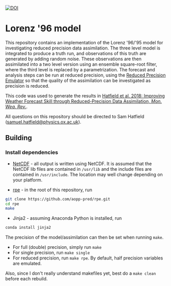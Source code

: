 [![DOI](https://zenodo.org/badge/47407916.svg)](https://zenodo.org/badge/latestdoi/47407916)


Lorenz '96 model
================

This repository contains an implementation of the Lorenz '96/'95 model for investigating reduced precision data assimilation. The three level model is integrated to produce a truth run, and observations of this truth are generated by adding random noise. These observations are then assimilated into a two level version using an ensemble square-root filter, where the third level is replaced by a parametrization. The forecast and analysis steps can be run at reduced precision, using the [Reduced Precision Emulator](https://github.com/aopp-pred/rpe) so that the quality of the assimilation can be investigated as precision is reduced.

This code was used to generate the results in [Hatfield et al. 2018: Improving Weather Forecast Skill through Reduced-Precision Data Assimilation, _Mon. Wea. Rev._](https://journals.ametsoc.org/doi/10.1175/MWR-D-17-0132.1).

All questions on this repository should be directed to Sam Hatfield (samuel.hatfield@physics.ox.ac.uk).

## Building

### Install dependencies
- [NetCDF](https://www.unidata.ucar.edu/software/netcdf/) - all output is written using NetCDF. It is assumed that the NetCDF lib files are contained in `/usr/lib` and the include files are contained in `/usr/include`. The location may well change depending on your platform.

- [rpe](https://github.com/aopp-pred/rpe) - in the root of this repository, run

```bash
git clone https://github.com/aopp-pred/rpe.git
cd rpe
make
```

- Jinja2 - assuming Anaconda Python is installed, run

```bash
conda install jinja2
```

The precision of the model/assimilation can then be set when running `make`.
- For full (double) precision, simply run `make`
- For single precision, run `make single`
- For reduced precision, run `make rpe`. By default, half precision variables are emulated.

Also, since I don't really understand makefiles yet, best do a `make clean` before each rebuild.
